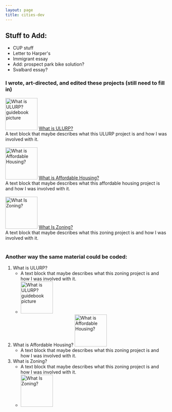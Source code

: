 ```yaml
---
layout: page
title: cities-dev
---
```




## Stuff to Add: 
* CUP stuff
* Letter to Harper's
* Immigrant essay
* Add: prospect park bike solution?
* Svalbard essay?


### I wrote, art-directed, and edited these projects (still need to fill in)

<img src="http://welcometocup.org/image_columns/0009/2619/guidebook-3d-2_433.jpg" width="100" alt="What is ULURP? guidebook picture">
<a href="http://welcometocup.org/Store?product_id=203">What is ULURP?</a><br />
A text block that maybe describes what this ULURP project is and how I was involved with it. 
<br />
<br />

<img height="100" alt="What is Affordable Housing?" src="http://welcometocup.org/image_columns/0003/3593/what_is_affordable_housing_profile_520.jpg">
<a href="http://welcometocup.org/Store?product_id=16">What is Affordable Housing?</a><br />
A text block that maybe describes what this affordable housing project is and how I was involved with it. 
<br />
<br />

<img height="100" alt="What Is Zoning?" src="http://welcometocup.org/image_columns/0003/2482/what_is_zoning_book_side_519.jpg">
<a href="http://welcometocup.org/Store?product_id=64">What Is Zoning?</a><br />
A text block that maybe describes what this zoning project is and how I was involved with it. 
<br />
<br />

### Another way the same material could be coded:
1. What is ULURP?
	* A text block that maybe describes what this zoning project is and how I was involved with it. 
	* <img width="100" alt="What is ULURP? guidebook picture" src="http://welcometocup.org/image_columns/0009/2619/guidebook-3d-2_433.jpg">
2. What is Affordable Housing? <img height="100" alt="What is Affordable Housing?" src="http://welcometocup.org/image_columns/0003/3593/what_is_affordable_housing_profile_520.jpg">
	* A text block that maybe describes what this zoning project is and how I was involved with it. 
3. What is Zoning?
	* A text block that maybe describes what this zoning project is and how I was involved with it. 
	* <img height="100" alt="What Is Zoning?" src="http://welcometocup.org/image_columns/0003/2482/what_is_zoning_book_side_519.jpg">



[//]: # (pandoc md has a syntax for controlling image size in pure md, but github doesnt. So you have to use the inserted url img tag. Same deal if you want to center stuff you need to use the center tag.)


